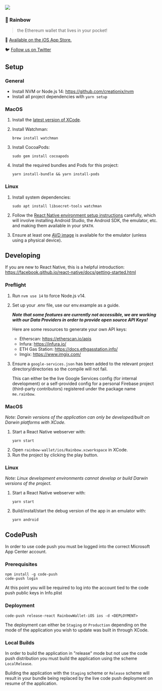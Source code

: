 ![](https://pbs.twimg.com/profile_banners/1103191459409420288/1573207178/1500x500)
### 🌈️ Rainbow
> the Ethereum wallet that lives in your pocket!

📲️ [Available on the iOS App Store.](https://apps.apple.com/us/app/rainbow-ethereum-wallet/id1457119021)

🐦️ [Follow us on Twitter](https://twitter.com/rainbowdotme)

## Setup

### General
* Install NVM or Node.js 14: https://github.com/creationix/nvm
* Install all project dependencies with `yarn setup`

### MacOS

1. Install the [latest version of XCode](https://developer.apple.com/xcode/).

2. Install Watchman:
    ```shell
    brew install watchman
    ```

3. Install CocoaPods:
    ```shell
    sudo gem install cocoapods
    ```

4. Install the required bundles and Pods for this project:
    ```shell
    yarn install-bundle && yarn install-pods
    ```

### Linux
1. Install system dependencies:
    ```shell
    sudo apt install libsecret-tools watchman
    ```

2. Follow the [React Native environment setup
   instructions](https://reactnative.dev/docs/environment-setup) carefully,
   which will involve installing Android Studio, the Android SDK, the emulator,
   etc. and making them available in your `$PATH`.

3. Ensure at least one [AVD
   image](https://developer.android.com/studio/run/managing-avds) is available
   for the emulator (unless using a physical device).

## Developing
If you are new to React Native, this is a helpful introduction:
https://facebook.github.io/react-native/docs/getting-started.html

### Preflight
1. Run `nvm use 14` to force Node.js v14.

2. Set up your .env file, use our env.example as a guide.

    ___Note that some features are currently not accessible, we are working with our Data Providers in order to provide open source API Keys!___

    Here are some resources to generate your own API keys:

    * Etherscan: https://etherscan.io/apis
    * Infura: https://infura.io/
    * ETH Gas Station: https://docs.ethgasstation.info/
    * Imgix: https://www.imgix.com/

3. Ensure a `google-services.json` has been added to the relevant project
   directory/directories so the compile will not fail.
   
   This can either be the live Google Services config (for internal development)
   or a self-provided config for a personal Firebase project (third-party
   contributors) registered under the package name `me.rainbow`.

### MacOS
*Note: Darwin versions of the application can only be developed/built on Darwin
platforms with XCode.*

1. Start a React Native webserver with:
    ```shell
    yarn start
    ```
2. Open `rainbow-wallet/ios/Rainbow.xcworkspace` in XCode.
3. Run the project by clicking the play button.

### Linux
*Note: Linux development environments cannot develop or build Darwin versions of the
project.*

1. Start a React Native webserver with:
    ```shell
    yarn start
    ```
2. Build/install/start the debug version of the app in an emulator with:
    ```shell
    yarn android
    ```

## CodePush

In order to use code push you must be logged into the correct Microsoft App Center account.

### Prerequisites
```
npm install -g code-push
code-push login
```

At this point you will be required to log into the account tied to the code push public keys in Info.plist

### Deployment
```
code-push release-react RainbowWallet-iOS ios -d <DEPLOYMENT>
```

The deployment can either be `Staging` or `Production` depending on the mode of the application you wish to update was built in through XCode.

### Local Builds

In order to build the application in "release" mode but not use the code push distribution you must build the application using the scheme `LocalRelease`.

Building the application with the `Staging` scheme or `Release` scheme will result in your bundle being replaced by the live code push deployment on resume of the application.

